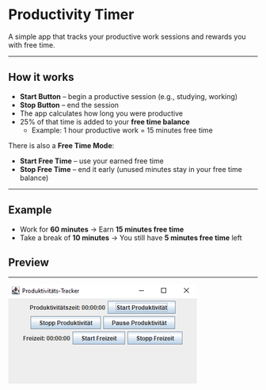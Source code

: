 # Productivity Timer

A simple app that tracks your productive work sessions and rewards you with free time.  

---

##  How it works
- **Start Button** – begin a productive session (e.g., studying, working)  
- **Stop Button** – end the session  
- The app calculates how long you were productive  
- 25% of that time is added to your **free time balance**  
  - Example: 1 hour productive work = 15 minutes free time  

There is also a **Free Time Mode**:  
- **Start Free Time** – use your earned free time  
- **Stop Free Time** – end it early (unused minutes stay in your free time balance)  

---

## Example
- Work for **60 minutes** → Earn **15 minutes free time**  
- Take a break of **10 minutes** → You still have **5 minutes free time** left  

## Preview
---
![Main Page](/menu.png)
